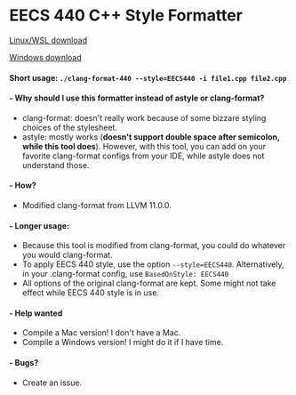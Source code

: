 # EECS 440 C++ Style Formatter
[Linux/WSL download](https://github.com/sqd/eecs440-format/releases/download/v0.0.1/clang-format-440)

[Windows download](https://github.com/sqd/eecs440-format/releases/download/v0.0.1/clang-format-440.exe)
#### Short usage: `./clang-format-440 --style=EECS440 -i file1.cpp file2.cpp`

#### - Why should I use this formatter instead of astyle or clang-format?
- clang-format: doesn't really work because of some bizzare styling choices of the stylesheet.
- astyle: mostly works (**doesn't support double space after semicolon, while this tool does**). However, with this tool, you can add on your favorite clang-format configs from your IDE, while astyle does not understand those.

#### - How?
- Modified clang-format from LLVM 11.0.0.

#### - Longer usage:
- Because this tool is modified from clang-format, you could do whatever you would clang-format.
- To apply EECS 440 style, use the option `--style=EECS440`. Alternatively, in your .clang-format config, use `BasedOnStyle: EECS440`
- All options of the original clang-format are kept. Some might not take effect while EECS 440 style is in use.

#### - Help wanted
- Compile a Mac version! I don't have a Mac.
- Compile a Windows version! I might do it if I have time.

#### - Bugs?
- Create an issue.

